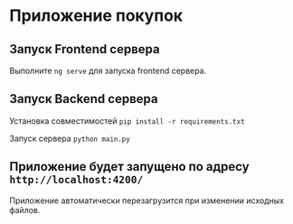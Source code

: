 # Приложение покупок

## Запуск Frontend сервера

Выполните `ng serve` для запуска frontend сервера. 

## Запуск Backend сервера

Установка совместимостей
`pip install -r requirements.txt`

Запуск сервера
`python main.py`


## Приложение будет запущено по адресу `http://localhost:4200/`
Приложение автоматически перезагрузится при изменении исходных файлов.